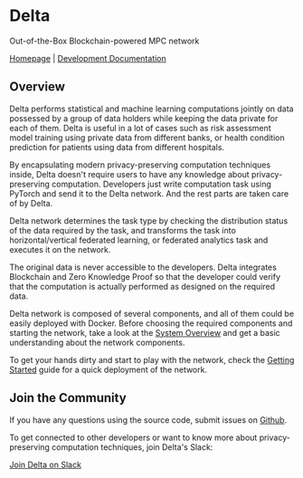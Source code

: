 # Delta

Out-of-the-Box Blockchain-powered MPC network

[Homepage](https://deltampc.com) | [Development Documentation](https://docs.deltampc.com/v/en)

## Overview

Delta performs statistical and machine learning computations jointly on data possessed by a group of data holders while keeping the data private for each of them. Delta is useful in a lot of cases such as risk assessment model training using private data from different banks, or health condition prediction for patients using data from different hospitals.

By encapsulating modern privacy-preserving computation techniques inside, Delta doesn't require users to have any knowledge about privacy-preserving computation. Developers just write computation task using PyTorch and send it to the Delta network. And the rest parts are taken care of by Delta.

Delta network determines the task type by checking the distribution status of the data required by the task, and transforms the task into horizontal/vertical federated learning, or federated analytics task and executes it on the network.

The original data is never accessible to the developers. Delta integrates Blockchain and Zero Knowledge Proof so that the developer could verify that the computation is actually performed as designed on the required data.

Delta network is composed of several components, and all of them could be easily deployed with Docker. Before choosing the required components and starting the network, take a look at the [System Overview](https://docs.deltampc.com/v/en/system-overview) and get a basic understanding about the network components.

To get your hands dirty and start to play with the network, check the [Getting Started](https://docs.deltampc.com/v/en/getting-started) guide for a quick deployment of the network.

## Join the Community

If you have any questions using the source code, submit issues on [Github](https://github.com/delta-mpc).

To get connected to other developers or want to know more about privacy-preserving computation techniques, join Delta's Slack:

[Join Delta on Slack](https://join.slack.com/t/delta-mpc/shared\_invite/zt-uaqm185x-52oCXcxoYvRlFwEoMUC8Tw)


